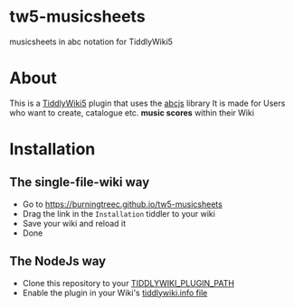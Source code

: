 # tw5-musicsheets
musicsheets in abc notation for TiddlyWiki5

# About
This is a [TiddlyWiki5](https://tiddlywiki.com) plugin that uses the [abcjs](https://github.com/paulrosen/abcjs) library
It is made for Users who want to create, catalogue etc. **music scores** within their Wiki

# Installation
## The single-file-wiki way
- Go to https://burningtreec.github.io/tw5-musicsheets
- Drag the link in the `Installation` tiddler to your wiki
- Save your wiki and reload it
- Done
## The NodeJs way
- Clone this repository to your [TIDDLYWIKI_PLUGIN_PATH](https://tiddlywiki.com/#Environment%20Variables%20on%20Node.js)
- Enable the plugin in your Wiki's [tiddlywiki.info file](https://tiddlywiki.com/#tiddlywiki.info%20Files)